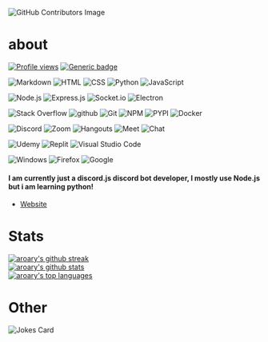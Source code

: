 ![GitHub Contributors Image](https://contrib.rocks/image?repo=aroary/aroary)
# about
[![Profile views](https://gpvc.arturio.dev/aroary)](https://github.com/aroary)
[![Generic badge](https://img.shields.io/badge/school-student-white.svg)](https://github.com/aroary)
<!--  -->
![Markdown](https://img.shields.io/badge/Markdown-000000?style=1&logo=markdown&logoColor=white)
![HTML](https://img.shields.io/badge/HTML5-E34F26?style=1&logo=html5&logoColor=white)
![CSS](https://img.shields.io/badge/CSS3-1572B6?style=1&logo=css3&logoColor=white)
![Python](https://img.shields.io/badge/Python-14354C?style=1&logo=python&logoColor=white)
![JavaScript](https://img.shields.io/badge/JavaScript-F7DF1E?style=1&logo=javascript&logoColor=black)
<!--  -->
![Node.js](https://img.shields.io/badge/Node.js-43853D?style=1&logo=node.js&logoColor=white)
![Express.js](https://img.shields.io/badge/Express.js-404D59?style=1&logo=express&logoColor=black)
![Socket.io](https://img.shields.io/badge/Socket.io-808080?style=1&logo=socket.io&logoColor=black)
![Electron](https://img.shields.io/badge/Electron-47848f?style=1&logo=electron&logoColor=black)
<!--  -->
![Stack Overflow](https://img.shields.io/badge/Stack%20overflow-f0f0f0?style=1&logo=stack-overflow)
![github](https://img.shields.io/badge/github-FFFFFF?style=1&logo=github&logoColor=black)
![Git](https://img.shields.io/badge/Git-413932?style=1&logo=git)
![NPM](https://img.shields.io/badge/npm-FFFFFF?style=1&logo=npm)
![PYPI](https://img.shields.io/badge/pypi-ffffff?style=1&logo=pypi)
![Docker](https://img.shields.io/badge/Docker-fff?style=1&logo=docker)
<!--  -->
![Discord](https://img.shields.io/badge/Discord-5865f2?style=1&logo=discord&logoColor=white)
![Zoom](https://img.shields.io/badge/Zoom-fff0f0?style=1&logo=zoom)
![Hangouts](https://img.shields.io/badge/Hangouts-ffffff?style=1&logo=google-hangouts)
![Meet](https://img.shields.io/badge/Meet-0F000F?style=1&logo=google-meet)
![Chat](https://img.shields.io/badge/Chat-fff?style=1&logo=google-chat)
<!--  -->
![Udemy](https://img.shields.io/badge/Udemy-fff?style=1&logo=udemy)
![Replit](https://img.shields.io/badge/replit-0e1525?style=1&logo=replit)
![Visual Studio Code](https://img.shields.io/badge/visual%20studio%20code-303030?style=1&logo=visual-studio-code&logoColor=blue)
<!--  -->
![Windows](https://img.shields.io/badge/Windows-0067b8?style=1&logo=windows)
![Firefox](https://img.shields.io/badge/Firefox-203FB6?style=1&logo=firefox)
![Google](https://img.shields.io/badge/Google-fff?style=1&logo=google)
<!--  -->
#### I am currently just a discord.js discord bot developer, I mostly use Node.js but i am learning python!
* [Website](https://aroary.github.io/home/home.html)
# Stats
[![aroary's github streak](https://github-readme-streak-stats.herokuapp.com/?user=aroary&theme=blue-green)](https://github.com/aroary/aroary) <br>
[![aroary's github stats](https://github-readme-stats.vercel.app/api?username=aroary&theme=blue-green)](https://github.com/aroary/aroary) <br>
[![aroary's top languages](https://github-readme-stats.vercel.app/api/top-langs/?username=aroary&theme=blue-green)](https://github.com/aroary/aroary)
# Other
![Jokes Card](https://readme-jokes.vercel.app/api)

<!---->
<!-- [![Generic badge](https://img.shields.io/badge/<SUBJECT>-<STATUS>-<COLOR>.svg)](https://shields.io/) -->
<!-- [![Logo badge](https://img.shields.io/badge/<NAME>-<COLOR>?style=1&logo=<LOGO>&logoColor=<?COLOR>) -->
<!-- https://starchart.cc/aroary/aroary.svg -->
<!---->
